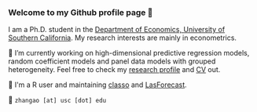 ### Welcome to my Github profile page 👋

I am a Ph.D. student in the [Department of Economics, University of Southern California](https://dornsife.usc.edu/econ/about-us/). My research interests are mainly in econometrics.

🔭 I’m currently working on high-dimensional predictive regression models, random coefficient models and panel data models with grouped heterogeneity. Feel free to check my [research profile](https://zhan-gao.github.io/research/) and [CV](https://zhan-gao.github.io/cv.pdf) out.

🌱 I'm a R user and maintaining [classo]( https://github.com/zhan-gao/classo) and [LasForecast]( https://github.com/zhan-gao/LasForecast).

💬 `zhangao [at] usc [dot] edu`
<!--
**zhan-gao/zhan-gao** is a ✨ _special_ ✨ repository because its `README.md` (this file) appears on your GitHub profile.

Here are some ideas to get you started:

- 🔭 I’m currently working on ...
- 🌱 I’m currently learning ...
- 👯 I’m looking to collaborate on ...
- 🤔 I’m looking for help with ...
- 💬 Ask me about ...
- 📫 How to reach me: ...
- 😄 Pronouns: ...
- ⚡ Fun fact: ...
-->
